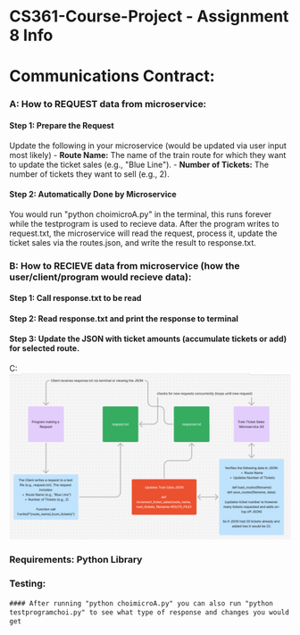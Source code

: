 # CS361-Course-Project - Assignment 8 Info

# Communications Contract:

### A: How to REQUEST data from microservice:

#### Step 1: Prepare the Request
Update the following in your microservice (would be updated via user input most likely)
    - **Route Name:** The name of the train route for which they want to update the ticket sales (e.g., "Blue Line").
    - **Number of Tickets:** The number of tickets they want to sell (e.g., 2).

#### Step 2: Automatically Done by Microservice
You would run "python choimicroA.py" in the terminal, this runs forever while the testprogram is used to recieve data. After the program writes to request.txt, the microservice will read the request, process it, update the ticket sales via the routes.json, and write the result to response.txt.

### B: How to RECIEVE data from microservice (how the user/client/program would recieve data):
 #### Step 1: Call response.txt to be read
 #### Step 2: Read response.txt and print the response to terminal
 #### Step 3: Update the JSON with ticket amounts (accumulate tickets or add) for selected route.

C: ![Screenshot](images/UMLdiagram.png)

### Requirements: Python Library

### Testing:
    #### After running "python choimicroA.py" you can also run "python testprogramchoi.py" to see what type of response and changes you would get
